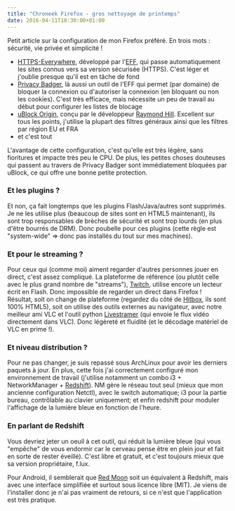 ```yaml
---
title: "Chroneek Firefox - gros nettoyage de printemps"
date: 2016-04-11T18:30:00+01:00
---
```


Petit article sur la configuration de mon Firefox préféré. En trois mots :
sécurité, vie privée et simplicité !

* [HTTPS-Everywhere](https://www.eff.org/https-everywhere), développé par
l'[EFF](https://www.eff.org/), qui passe automatiquement les sites connus
vers sa version sécurisée (HTTPS). C'est léger et j'oublie presque qu'il
est en tâche de fond
* [Privacy Badger](https://www.eff.org/privacybadger), là aussi un outil de
l'EFF qui permet (par domaine) de bloquer la connexion ou d'autoriser la
connexion (en bloquant ou non les cookies). C'est très efficace, mais
nécessite un peu de travail au début pour configurer les listes de blocage
* [uBlock Origin](https://github.com/gorhill/uBlock), conçu par le
développeur [Raymond
Hill](https://addons.mozilla.org/fr/firefox/user/gorhill/). Excellent sur
tous les points, j'utilise la plupart des filtres généraux ainsi que les
filtres par région EU et FRA
* et c'est tout

L'avantage de cette configuration, c'est qu'elle est très légère, sans
fioritures et impacte très peu le CPU. De plus, les petites choses
douteuses qui passent au travers de Privacy Badger sont immédiatement
bloquées par uBlock, ce qui offre une bonne petite protection.


### Et les plugins ?

Et non, ça fait longtemps que les plugins Flash/Java/autres sont supprimés.
Je ne les utilise plus (beaucoup de sites sont en HTML5 maintenant), ils
sont trop responsables de brèches de sécurité et sont trop lourds (en plus
d'être bourrés de DRM). Donc poubelle pour ces plugins (cette règle est
"system-wide" => donc pas installés du tout sur mes machines).


### Et pour le streaming ?

Pour ceux qui (comme moi) aiment regarder d'autres personnes jouer en
direct, c'est assez compliqué. La plateforme de référence (ou plutôt celle
avec le plus grand nombre de "streams"), [Twitch](https://www.twitch.tv/),
utilise encore un lecteur écrit en Flash. Donc impossible de regarder un
direct dans Firefox ! Résultat, soit on change de plateforme (regardez du
côté de [Hitbox](http://www.hitbox.tv/), ils sont 100% HTML5), soit on
utilise des outils externes au navigateur, avec notre meilleur ami VLC et
l'outil python [Livestramer](http://docs.livestreamer.io/) (qui envoie le
flux vidéo directement dans VLC). Donc légèreté et fluidité (et le décodage
matériel de VLC en prime !).


### Et niveau distribution ?

Pour ne pas changer, je suis repassé sous ArchLinux pour avoir les derniers
paquets à jour. En plus, cette fois j'ai correctement configuré mon
environnement de travail (j'utilise notamment un combo i3 +
NetworkManager + [Redshift](http://jonls.dk/redshift/)). NM gère le réseau
tout seul (mieux que mon ancienne configuration Netctl), avec le switch
automatique; i3 pour la partie bureau, contrôlable au clavier uniquement;
et enfin redshift pour moduler l'affichage de la lumière bleue en fonction
de l'heure.


### En parlant de Redshift

Vous devriez jeter un oeuil à cet outil, qui réduit la lumière bleue (qui
vous "empêche" de vous endormir car le cerveau pense être en plein jour et
fait en sorte de rester éveillé). C'est libre et gratuit, et c'est toujours
mieux que sa version propriétaire, f.lux.

Pour Android, il semblerait que [Red
Moon](https://github.com/raatmarien/red-moon) soit un équivalent à
Redshift, mais avec une interface simplifiée et surtout sous licence libre
(MIT). Je viens de l'installer donc je n'ai pas vraiment de retours, si ce
n'est que l'application est très pratique.
